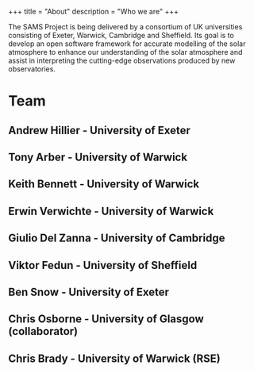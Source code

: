 +++
title = "About"
description = "Who we are"
+++

The SAMS Project is being delivered by a consortium of UK universities consisting of Exeter, Warwick, Cambridge and Sheffield. Its goal is to develop an open software framework for accurate modelling of the solar atmosphere to enhance our understanding of the solar atmosphere and assist in interpreting the cutting-edge observations produced by new observatories.

# Team

## Andrew Hillier - University of Exeter

## Tony Arber - University of Warwick

## Keith Bennett - University of Warwick

## Erwin Verwichte - University of Warwick

## Giulio Del Zanna - University of Cambridge

## Viktor Fedun - University of Sheffield

## Ben Snow - University of Exeter

## Chris Osborne - University of Glasgow (collaborator)

## Chris Brady - University of Warwick (RSE)

